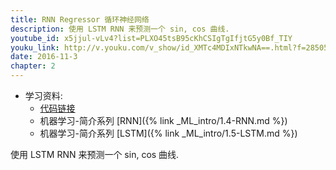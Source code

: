 ```yaml
---
title: RNN Regressor 循环神经网络
description: 使用 LSTM RNN 来预测一个 sin, cos 曲线. 
youtube_id: x5jjul-vLv4?list=PLXO45tsB95cKhCSIgTgIfjtG5y0Bf_TIY
youku_link: http://v.youku.com/v_show/id_XMTc4MDIxNTkwNA==.html?f=28505797&o=1 
date: 2016-11-3
chapter: 2
---
```

* 学习资料:
  * [代码链接](https://github.com/MorvanZhou/tutorials/blob/master/kerasTUT/8-RNN_LSTM_Regressor_example.py)
  * 机器学习-简介系列 [RNN]({% link _ML_intro/1.4-RNN.md %})
  * 机器学习-简介系列 [LSTM]({% link _ML_intro/1.5-LSTM.md %})
  
使用 LSTM RNN 来预测一个 sin, cos 曲线. 

